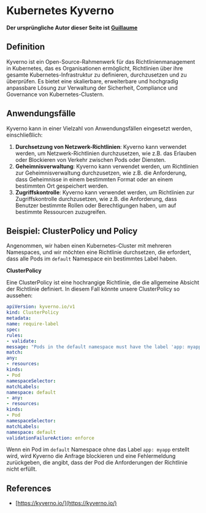 # Kubernetes Kyverno

**Der ursprüngliche Autor dieser Seite ist** [**Guillaume**](https://www.linkedin.com/in/guillaume-chapela-ab4b9a196)

## Definition&#x20;

Kyverno ist ein Open-Source-Rahmenwerk für das Richtlinienmanagement in Kubernetes, das es Organisationen ermöglicht, Richtlinien über ihre gesamte Kubernetes-Infrastruktur zu definieren, durchzusetzen und zu überprüfen. Es bietet eine skalierbare, erweiterbare und hochgradig anpassbare Lösung zur Verwaltung der Sicherheit, Compliance und Governance von Kubernetes-Clustern.

## Anwendungsfälle

Kyverno kann in einer Vielzahl von Anwendungsfällen eingesetzt werden, einschließlich:

1. **Durchsetzung von Netzwerk-Richtlinien**: Kyverno kann verwendet werden, um Netzwerk-Richtlinien durchzusetzen, wie z.B. das Erlauben oder Blockieren von Verkehr zwischen Pods oder Diensten.
2. **Geheimnisverwaltung**: Kyverno kann verwendet werden, um Richtlinien zur Geheimnisverwaltung durchzusetzen, wie z.B. die Anforderung, dass Geheimnisse in einem bestimmten Format oder an einem bestimmten Ort gespeichert werden.
3. **Zugriffskontrolle**: Kyverno kann verwendet werden, um Richtlinien zur Zugriffskontrolle durchzusetzen, wie z.B. die Anforderung, dass Benutzer bestimmte Rollen oder Berechtigungen haben, um auf bestimmte Ressourcen zuzugreifen.

## **Beispiel: ClusterPolicy und Policy**

Angenommen, wir haben einen Kubernetes-Cluster mit mehreren Namespaces, und wir möchten eine Richtlinie durchsetzen, die erfordert, dass alle Pods im `default` Namespace ein bestimmtes Label haben.

**ClusterPolicy**

Eine ClusterPolicy ist eine hochrangige Richtlinie, die die allgemeine Absicht der Richtlinie definiert. In diesem Fall könnte unsere ClusterPolicy so aussehen:
```yaml
apiVersion: kyverno.io/v1
kind: ClusterPolicy
metadata:
name: require-label
spec:
rules:
- validate:
message: "Pods in the default namespace must have the label 'app: myapp'"
match:
any:
- resources:
kinds:
- Pod
namespaceSelector:
matchLabels:
namespace: default
- any:
- resources:
kinds:
- Pod
namespaceSelector:
matchLabels:
namespace: default
validationFailureAction: enforce
```
Wenn ein Pod im `default` Namespace ohne das Label `app: myapp` erstellt wird, wird Kyverno die Anfrage blockieren und eine Fehlermeldung zurückgeben, die angibt, dass der Pod die Anforderungen der Richtlinie nicht erfüllt.

## References

* [https://kyverno.io/](https://kyverno.io/)
